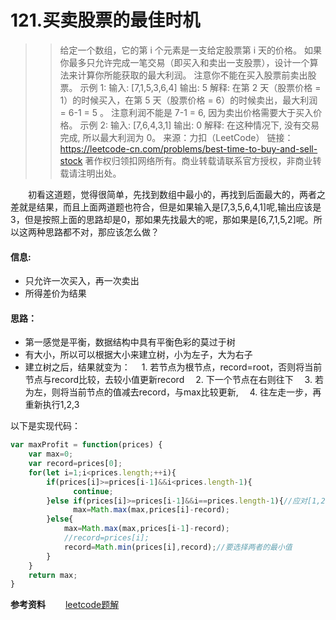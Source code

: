 # 121.买卖股票的最佳时机
>>给定一个数组，它的第 i 个元素是一支给定股票第 i 天的价格。
如果你最多只允许完成一笔交易（即买入和卖出一支股票），设计一个算法来计算你所能获取的最大利润。
注意你不能在买入股票前卖出股票。
示例 1:
输入: [7,1,5,3,6,4]
输出: 5
解释: 在第 2 天（股票价格 = 1）的时候买入，在第 5 天（股票价格 = 6）的时候卖出，最大利润 = 6-1 = 5 。
     注意利润不能是 7-1 = 6, 因为卖出价格需要大于买入价格。
示例 2:
输入: [7,6,4,3,1]
输出: 0
解释: 在这种情况下, 没有交易完成, 所以最大利润为 0。
来源：力扣（LeetCode）
链接：https://leetcode-cn.com/problems/best-time-to-buy-and-sell-stock
著作权归领扣网络所有。商业转载请联系官方授权，非商业转载请注明出处。

&emsp;&emsp;初看这道题，觉得很简单，先找到数组中最小的，再找到后面最大的，两者之差就是结果，而且上面两道题也符合，但是如果输入是[7,3,5,6,4,1]呢,输出应该是3，但是按照上面的思路却是0，那如果先找最大的呢，那如果是[6,7,1,5,2]呢。所以这两种思路都不对，那应该怎么做？

#### 信息:
+ 只允许一次买入，再一次卖出
+ 所得差价为结果
#### 思路：
+ 第一感觉是平衡，数据结构中具有平衡色彩的莫过于树
+ 有大小，所以可以根据大小来建立树，小为左子，大为右子
+ 建立树之后，结果就变为：
&emsp;1. 若节点为根节点，record=root，否则将当前节点与record比较，去较小值更新record
&emsp;2. 下一个节点在右则往下
&emsp;3. 若为左，则将当前节点的值减去record，与max比较更新,
&emsp;4. 往左走一步，再重新执行1,2,3

以下是实现代码：
```javascript
var maxProfit = function(prices) {
    var max=0;
    var record=prices[0];
    for(let i=1;i<prices.length;++i){
        if(prices[i]>=prices[i-1]&&i<prices.length-1){
              continue;
        }else if(prices[i]>=prices[i-1]&&i==prices.length-1){//应对[1,2]
              max=Math.max(max,prices[i]-record);
        }else{
            max=Math.max(max,prices[i-1]-record);
            //record=prices[i];
            record=Math.min(prices[i],record);//要选择两者的最小值
        }
    }
    return max;
}
```



**参考资料**
&emsp;&emsp;[leetcode题解](https://github.com/azl397985856/leetcode)